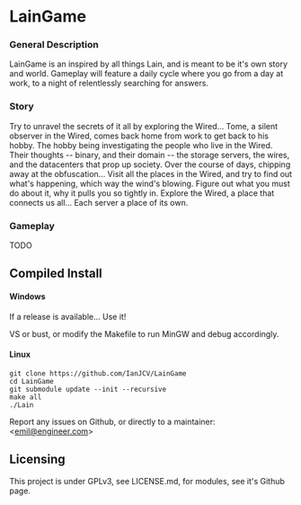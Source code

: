 # LainGame

### General Description

LainGame is an inspired by all things Lain, and is meant to be it's own story and world.
Gameplay will feature a daily cycle where you go from a day at work, to a night of relentlessly searching for answers.

### Story

Try to unravel the secrets of it all by exploring the Wired...
Tome, a silent observer in the Wired, comes back home from work to get back to his hobby.
The hobby being investigating the people who live in the Wired.
Their thoughts -- binary, and their domain -- the storage servers, the wires, and the datacenters that prop up society.
Over the course of days, chipping away at the obfuscation...
Visit all the places in the Wired, and try to find out what's happening, which way the wind's blowing.
Figure out what you must do about it, why it pulls you so tightly in.
Explore the Wired, a place that connects us all... Each server a place of its own.

### Gameplay

TODO

## Compiled Install

#### Windows

If a release is available... Use it!

VS or bust, or modify the Makefile to run MinGW and debug accordingly.

#### Linux

```
git clone https://github.com/IanJCV/LainGame
cd LainGame
git submodule update --init --recursive
make all
./Lain
```

Report any issues on Github, or directly to a maintainer: \<emil@engineer.com\>

## Licensing

This project is under GPLv3, see LICENSE.md, for modules, see it's Github page.
